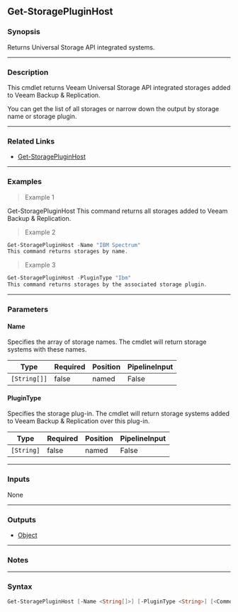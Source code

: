 Get-StoragePluginHost
---------------------

### Synopsis
Returns Universal Storage API integrated systems.

---

### Description

This cmdlet returns Veeam Universal Storage API integrated storages added to Veeam Backup & Replication.

You can get the list of all storages or narrow down the output by storage name or storage plugin.

---

### Related Links
* [Get-StoragePluginHost](Get-StoragePluginHost)

---

### Examples
> Example 1

Get-StoragePluginHost
This command returns all storages added to Veeam Backup & Replication.
> Example 2

```PowerShell
Get-StoragePluginHost -Name "IBM Spectrum"
This command returns storages by name.
```
> Example 3

```PowerShell
Get-StoragePluginHost -PluginType "Ibm"
This command returns storages by the associated storage plugin.
```

---

### Parameters
#### **Name**
Specifies the array of storage names.
The cmdlet will return storage systems with these names.

|Type        |Required|Position|PipelineInput|
|------------|--------|--------|-------------|
|`[String[]]`|false   |named   |False        |

#### **PluginType**
Specifies the storage plug-in.
The cmdlet will return storage systems added to Veeam Backup & Replication over this plug-in.

|Type      |Required|Position|PipelineInput|
|----------|--------|--------|-------------|
|`[String]`|false   |named   |False        |

---

### Inputs
None

---

### Outputs
* [Object](https://learn.microsoft.com/en-us/dotnet/api/System.Object)

---

### Notes

---

### Syntax
```PowerShell
Get-StoragePluginHost [-Name <String[]>] [-PluginType <String>] [<CommonParameters>]
```
